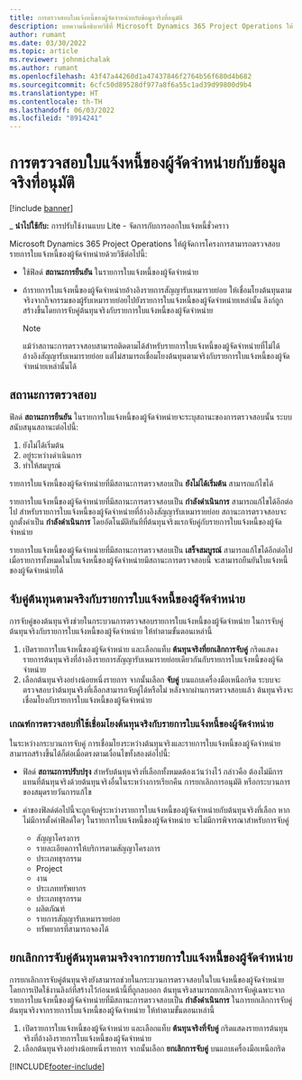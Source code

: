 ```yaml
---
title: การตรวจสอบใบแจ้งหนี้ของผู้จัดจำหน่ายกับข้อมูลจริงที่อนุมัติ
description: บทความนี้อธิบายวิธีที่ Microsoft Dynamics 365 Project Operations ให้ผู้จัดการโครงการสามารถตรวจสอบใบแจ้งหนี้ของผู้จัดจำหน่ายกับข้อมูลจริงที่ได้รับการอนุมัติเมื่อผู้รับเหมารายย่อยทำงานและเวลาที่บันทึกไว้ ตลอดจนค่าใช้จ่ายและวัสดุที่สมาชิกทีมโครงการใช้
author: rumant
ms.date: 03/30/2022
ms.topic: article
ms.reviewer: johnmichalak
ms.author: rumant
ms.openlocfilehash: 43f47a44260d1a47437846f2764b56f680d4b682
ms.sourcegitcommit: 6cfc50d89528df977a8f6a55c1ad39d99800d9b4
ms.translationtype: HT
ms.contentlocale: th-TH
ms.lasthandoff: 06/03/2022
ms.locfileid: "8914241"
---
```

# <a name="verification-of-vendor-invoices-with-approved-actuals"></a>การตรวจสอบใบแจ้งหนี้ของผู้จัดจำหน่ายกับข้อมูลจริงที่อนุมัติ

[!include [banner](../../includes/dataverse-preview.md)]

_ **นำไปใช้กับ:** การปรับใช้งานแบบ Lite - จัดการกับการออกใบแจ้งหนี้ชั่วคราว

Microsoft Dynamics 365 Project Operations ให้ผู้จัดการโครงการสามารถตรวจสอบรายการใบแจ้งหนี้ของผู้จัดจำหน่ายด้วยวิธีต่อไปนี้:

- ใช้ฟิลด์ **สถานะการยืนยัน** ในรายการใบแจ้งหนี้ของผู้จัดจำหน่าย
- ถ้ารายการใบแจ้งหนี้ของผู้จัดจำหน่ายอ้างอิงรายการสัญญารับเหมารายย่อย ให้เชื่อมโยงต้นทุนตามจริงจากกิจกรรมของผู้รับเหมารายย่อยไปยังรายการใบแจ้งหนี้ของผู้จัดจำหน่ายเหล่านั้น ลิงก์ถูกสร้างขึ้นโดยการจับคู่ต้นทุนจริงกับรายการใบแจ้งหนี้ของผู้จัดจำหน่าย

    > [!NOTE]
    > แม้ว่าสถานะการตรวจสอบสามารถติดตามได้สำหรับรายการใบแจ้งหนี้ของผู้จัดจำหน่ายที่ไม่ได้อ้างอิงสัญญารับเหมารายย่อย แต่ไม่สามารถเชื่อมโยงต้นทุนตามจริงกับรายการใบแจ้งหนี้ของผู้จัดจำหน่ายเหล่านั้นได้

## <a name="verification-status"></a>สถานะการตรวจสอบ

ฟิลด์ **สถานะการยืนยัน** ในรายการใบแจ้งหนี้ของผู้จัดจำหน่ายจะระบุสถานะของการตรวจสอบนั้น ระบบสนับสนุนสถานะต่อไปนี้:

1. ยังไม่ได้เริ่มต้น
2. อยู่ระหว่างดำเนินการ
3. ทำให้สมบูรณ์

รายการใบแจ้งหนี้ของผู้จัดจำหน่ายที่มีสถานะการตรวจสอบเป็น **ยังไม่ได้เริ่มต้น** สามารถแก้ไขได้

รายการใบแจ้งหนี้ของผู้จัดจำหน่ายที่มีสถานะการตรวจสอบเป็น **กำลังดำเนินการ** สามารถแก้ไขได้อีกต่อไป สำหรับรายการใบแจ้งหนี้ของผู้จัดจำหน่ายที่อ้างอิงสัญญารับเหมารายย่อย สถานะการตรวจสอบจะถูกตั้งค่าเป็น **กำลังดำเนินการ** โดยอัตโนมัติทันทีที่ต้นทุนจริงแรกจับคู่กับรายการใบแจ้งหนี้ของผู้จัดจำหน่าย

รายการใบแจ้งหนี้ของผู้จัดจำหน่ายที่มีสถานะการตรวจสอบเป็น **เสร็จสมบูรณ์** สามารถแก้ไขได้อีกต่อไป เมื่อรายการทั้งหมดในใบแจ้งหนี้ของผู้จัดจำหน่ายมีสถานะการตรวจสอบนี้ จะสามารถยืนยันใบแจ้งหนี้ของผู้จัดจำหน่ายได้

## <a name="match-cost-actuals-to-vendor-invoice-lines"></a>จับคู่ต้นทุนตามจริงกับรายการใบแจ้งหนี้ของผู้จัดจำหน่าย

การจับคู่ของต้นทุนจริงช่วยในกระบวนการตรวจสอบรายการใบแจ้งหนี้ของผู้จัดจำหน่าย ในการจับคู่ต้นทุนจริงกับรายการใบแจ้งหนี้ของผู้จัดจำหน่าย ให้ทำตามขั้นตอนเหล่านี้

1. เปิดรายการใบแจ้งหนี้ของผู้จัดจำหน่าย และเลือกแท็บ **ต้นทุนจริงที่ยกเลิกการจับคู่** กริดแสดงรายการต้นทุนจริงที่อ้างอิงรายการสัญญารับเหมารายย่อยเดียวกันกับรายการใบแจ้งหนี้ของผู้จัดจำหน่าย
2. เลือกต้นทุนจริงอย่างน้อยหนึ่งรายการ จากนั้นเลือก **จับคู่** บนแถบเครื่องมือเหนือกริด ระบบจะตรวจสอบว่าต้นทุนจริงที่เลือกสามารถจับคู่ได้หรือไม่ หลังจากผ่านการตรวจสอบแล้ว ต้นทุนจริงจะเชื่อมโยงกับรายการใบแจ้งหนี้ของผู้จัดจำหน่าย

### <a name="validation-criteria-that-are-used-to-link-cost-actuals-to-vendor-invoice-lines"></a>เกณฑ์การตรวจสอบที่ใช้เชื่อมโยงต้นทุนจริงกับรายการใบแจ้งหนี้ของผู้จัดจำหน่าย

ในระหว่างกระบวนการจับคู่ การเชื่อมโยงระหว่างต้นทุนจริงและรายการใบแจ้งหนี้ของผู้จัดจำหน่ายสามารถสร้างขึ้นได้ก็ต่อเมื่อตรงตามเงื่อนไขทั้งสองต่อไปนี้:

- ฟิลด์ **สถานะการปรับปรุง** สำหรับต้นทุนจริงที่เลือกทั้งหมดต้องเว้นว่างไว้ กล่าวคือ ต้องไม่มีการแทนที่ต้นทุนจริงด้วยต้นทุนจริงอื่นในระหว่างการเรียกคืน การยกเลิกการอนุมัติ หรือกระบวนการของสมุดรายวันการแก้ไข
- ค่าของฟิลด์ต่อไปนี้จะถูกจับคู่ระหว่างรายการใบแจ้งหนี้ของผู้จัดจำหน่ายกับต้นทุนจริงที่เลือก หากไม่มีการตั้งค่าฟิลด์ใดๆ ในรายการใบแจ้งหนี้ของผู้จัดจำหน่าย จะไม่มีการพิจารณาสำหรับการจับคู่

    - สัญญาโครงการ
    - รายละเอียดการให้บริการตามสัญญาโครงการ
    - ประเภทธุรกรรม
    - Project
    - งาน
    - ประเภททรัพยากร
    - ประเภทธุรกรรม
    - ผลิตภัณฑ์
    - รายการสัญญารับเหมารายย่อย
    - ทรัพยากรที่สามารถจองได้

## <a name="unmatch-cost-actuals-from-a-vendor-invoice-line"></a>ยกเลิกการจับคู่ต้นทุนตามจริงจากรายการใบแจ้งหนี้ของผู้จัดจำหน่าย

การยกเลิกการจับคู่ต้นทุนจริงยังสามารถช่วยในกระบวนการตรวจสอบในใบแจ้งหนี้ของผู้จัดจำหน่ายโดยการเปิดใช้งานลิงก์ที่สร้างไว้ก่อนหน้านี้ที่ถูกลบออก ต้นทุนจริงสามารถยกเลิกการจับคู่เฉพาะจากรายการใบแจ้งหนี้ของผู้จัดจำหน่ายที่มีสถานะการตรวจสอบเป็น **กำลังดำเนินการ** ในการยกเลิกการจับคู่ต้นทุนจริงจากรายการใบแจ้งหนี้ของผู้จัดจำหน่าย ให้ทำตามขั้นตอนเหล่านี้

1. เปิดรายการใบแจ้งหนี้ของผู้จัดจำหน่าย และเลือกแท็บ **ต้นทุนจริงที่จับคู่** กริดแสดงรายการต้นทุนจริงที่อ้างอิงรายการใบแจ้งหนี้ของผู้จัดจำหน่าย
2. เลือกต้นทุนจริงอย่างน้อยหนึ่งรายการ จากนั้นเลือก **ยกเลิกการจับคู่** บนแถบเครื่องมือเหนือกริด

[!INCLUDE[footer-include](../../includes/footer-banner.md)]

